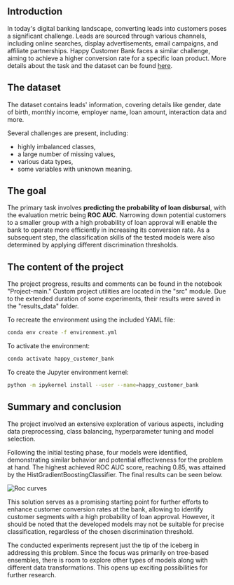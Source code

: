 ## Introduction
In today's digital banking landscape, converting leads into customers poses a significant challenge. Leads are sourced through various channels, including online searches, display advertisements, email campaigns, and affiliate partnerships. Happy Customer Bank faces a similar challenge, aiming to achieve a higher conversion rate for a specific loan product. More details about the task and the dataset can be found [here](https://discuss.analyticsvidhya.com/t/hackathon-3-x-predict-customer-worth-for-happy-customer-bank/3802).

## The dataset
The dataset contains leads' information, covering details like gender, date of birth, monthly income, employer name, loan amount, interaction data and more.

Several challenges are present, including:
* highly imbalanced classes,
* a large number of missing values,
* various data types,
* some variables with unknown meaning.

## The goal
The primary task involves **predicting the probability of loan disbursal**, with the evaluation metric being **ROC AUC**. Narrowing down potential customers to a smaller group with a high probability of loan approval will enable the bank to operate more efficiently in increasing its conversion rate. As a subsequent step, the classification skills of the tested models were also determined by applying different discrimination thresholds.

## The content of the project
The project progress, results and comments can be found in the notebook "Project-main." Custom project utilities are located in the "src" module. Due to the extended duration of some experiments, their results were saved in the "results_data" folder.

To recreate the environment using the included YAML file:
```bash
conda env create -f environment.yml
```
To activate the environment:
```bash
conda activate happy_customer_bank
```
To create the Jupyter environment kernel:
```bash
python -m ipykernel install --user --name=happy_customer_bank
```

## Summary and conclusion
The project involved an extensive exploration of various aspects, including data preprocessing, class balancing, hyperparameter tuning and model selection.

Following the initial testing phase, four models were identified, demonstrating similar behavior and potential effectiveness for the problem at hand. The highest achieved ROC AUC score, reaching 0.85, was attained by the HistGradientBoostingClassifier. The final results can be seen below.

![Roc curves]("Happy_Customer_Bank/results_data/images/roc_curves.png")

This solution serves as a promising starting point for further efforts to enhance customer conversion rates at the bank, allowing to identify customer segments with a high probability of loan approval. However, it should be noted that the developed models may not be suitable for precise classification, regardless of the chosen discrimination threshold.

The conducted experiments represent just the tip of the iceberg in addressing this problem. Since the focus was primarily on tree-based ensembles, there is room to explore other types of models along with different data transformations. This opens up exciting possibilities for further research.




